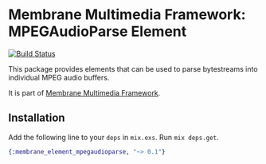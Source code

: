 # Membrane Multimedia Framework: MPEGAudioParse Element

[![Build Status](https://travis-ci.com/membraneframework/membrane-element-mpegaudioparse.svg?branch=master)](https://travis-ci.com/membraneframework/membrane-element-mpegaudioparse)

This package provides elements that can be used to parse bytestreams into
individual MPEG audio buffers.

It is part of [Membrane Multimedia Framework](https://membraneframework.org).

## Installation

Add the following line to your `deps` in `mix.exs`.  Run `mix deps.get`.

```elixir
{:membrane_element_mpegaudioparse, "~> 0.1"}
```
